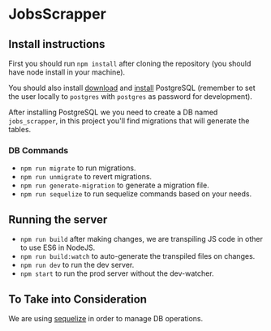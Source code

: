 # JobsScrapper

## Install instructions

First you should run `npm install` after cloning the repository (you should have node install in your machine).

You should also install [download](https://www.postgresql.org/download/) and [install](https://www.postgresql.org/docs/9.3/static/tutorial-install.html) PostgreSQL (remember to set the user locally to `postgres` with `postgres` as password for development).

After installing PostgreSQL we you need to create a DB named `jobs_scrapper`, in this project you'll find migrations that will generate the tables.

### DB Commands

* `npm run migrate` to run migrations.
* `npm run unmigrate` to revert migrations.
* `npm run generate-migration` to generate a migration file.
* `npm run sequelize` to run sequelize commands based on your needs.

## Running the server

* `npm run build` after making changes, we are transpiling JS code in other to use ES6 in NodeJS.
* `npm run build:watch` to auto-generate the transpiled files on changes.
* `npm run dev` to run the dev server.
* `npm start` to run the prod server without the dev-watcher.

## To Take into Consideration

We are using [sequelize](http://docs.sequelizejs.com/manual/installation/getting-started) in order to manage DB operations.
